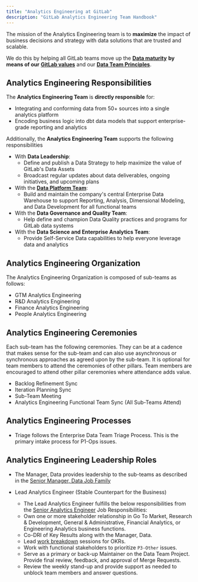 ```yaml
---
title: "Analytics Engineering at GitLab"
description: "GitLab Analytics Engineering Team Handbook"
---
```


The mission of the Analytics Engineering team is to **maximize** the impact of business decisions and strategy with data solutions that are trusted and scalable.

We do this by helping all GitLab teams move up the [**Data maturity**](https://internal.gitlab.com/handbook/enterprise-data/direction/#current-data-maturity) **by means of our** [**GitLab values**](/handbook/values/) and our [**Data Team Principles**](/handbook/enterprise-data/organization/principles/).

## Analytics Engineering Responsibilities

The **Analytics Engineering Team** is **directly responsible** for:

- Integrating and conforming data from 50+ sources into a single analytics platform
- Encoding business logic into dbt data models that support enterprise-grade reporting and analytics

Additionally, the **Analytics Engineering Team** supports the following responsibilities

- With **Data Leadership**:
  - Define and publish a Data Strategy to help maximize the value of GitLab's Data Assets
  - Broadcast regular updates about data deliverables, ongoing initiatives, and upcoming plans
- With the [**Data Platform Team**](/handbook/enterprise-data/organization/engineering/#data-platform-responsibilities):
  - Build and maintain the company's central Enterprise Data Warehouse to support Reporting, Analysis, Dimensional Modeling, and Data Development for all functional teams
- With the **Data Governance and Quality Team**:
  - Help define and champion Data Quality practices and programs for GitLab data systems 
- With the **Data Science and Enterprise Analytics Team**:
  - Provide Self-Service Data capabilities to help everyone leverage data and analytics

## Analytics Engineering Organization

The Analytics Engineering Organization is composed of sub-teams as follows:

- GTM Analytics Engineering
- R&D Analytics Engineering
- Finance Analytics Engineering
- People Analytics Engineering

## Analytics Engineering Ceremonies

Each sub-team has the following ceremonies. They can be at a cadence that makes sense for the sub-team and can also use asynchronous or synchronous approaches as agreed upon by the sub-team. It is optional for team members to attend the ceremonies of other pillars. Team members are encouraged to attend other pillar ceremonies where attendance adds value. 

- Backlog Refinement Sync
- Iteration Planning Sync
- Sub-Team Meeting
- Analytics Engineering Functional Team Sync (All Sub-Teams Attend)

## Analytics Engineering Processes

- Triage follows the Enterprise Data Team Triage Process. This is the primary intake process for P1-Ops issues.

## Analytics Engineering Leadership Roles

- The Manager, Data provides leadership to the sub-teams as described in the [Senior Manager, Data Job Family](/job-families/marketing/enterprise-data/manager-data/#senior-manager-data)

- Lead Analytics Engineer (Stable Counterpart for the Business)
  
  - The Lead Analytics Engineer fulfills the below responsibilities from the [Senior Analytics Engineer](/job-families/marketing/enterprise-data/analytics-engineer/#senior-analytics-engineer-responsibilities) Job Responsibilities:
  - Own one or more stakeholder relationship in Go To Market, Research & Development, General & Administrative, Financial Analytics, or Engineering Analytics business functions.
  - Co-DRI of Key Results along with the Manager, Data.
  - Lead [work breakdown](/handbook/enterprise-data/how-we-work/planning/#work-breakdowns) sessions for OKRs.
  - Work with functional stakeholders to prioritize `P3-Other` issues.
  - Serve as a primary or back-up Maintainer on the Data Team Project. Provide final review, feedback, and approval of Merge Requests.
  - Review the weekly stand-up and provide support as needed to unblock team members and answer questions.
